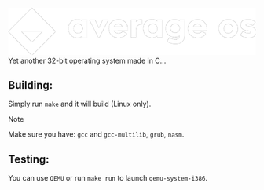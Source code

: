 ![alt text](logo.png)
Yet another 32-bit operating system made in C...

## Building:
Simply run ```make``` and it will build (Linux only).
> [!NOTE]
> Make sure you have:
> ```gcc``` and ```gcc-multilib```,
>  ```grub```,
>  ```nasm```.

## Testing:
You can use ```QEMU``` or run ```make run``` to launch ```qemu-system-i386```.
